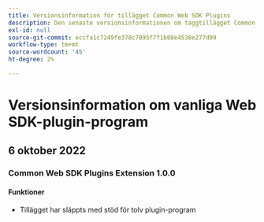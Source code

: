 ```yaml
---
title: Versionsinformation för tillägget Common Web SDK Plugins
description: Den senaste versionsinformationen om taggtillägget Common Web SDK Plugins i Adobe Experience Platform.
exl-id: null
source-git-commit: eccfa1c7249fe378c7895f7f1b08e4538e277d99
workflow-type: tm+mt
source-wordcount: '45'
ht-degree: 2%

---
```


# Versionsinformation om vanliga Web SDK-plugin-program

## 6 oktober 2022

### Common Web SDK Plugins Extension 1.0.0

#### Funktioner

* Tillägget har släppts med stöd för tolv plugin-program

